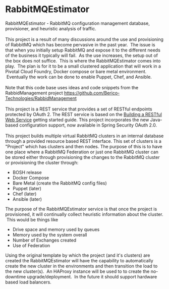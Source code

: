 # RabbitMQEstimator
RabbitMQEstimator - RabbitMQ configuration management database, provisioner, and heuristic analysis of traffic.<br />
<br />
This project is a result of many discussions around the use and provisioning of RabbitMQ which has become pervasive in the past year. &nbsp;The issue is that when you initially setup RabbitMQ and expose it to the different needs of the business it typically will fail. &nbsp;As the use increases, the setup out of the box does not suffice. &nbsp;This is where the RabbitMQEstimator comes into play. &nbsp;The plan is for it to be a small clustered application that will work in a Pivotal Cloud Foundry, Docker compose or bare metal environment. &nbsp;Eventually the work can be done to enable Puppet, Chef, and Ansible.<br />
<br />
Note that this code base uses ideas and code snippets from the RabbidManagement project&nbsp;<a href="https://www.blogger.com/null">https://github.com/Berico-Technologies/RabbidManagement</a><br />
<br />
This project is a REST service that provides a set of RESTful endpoints protected by OAuth 2. The REST service is based on the&nbsp;<a href="https://spring.io/guides/gs/rest-service/">Building a RESTful Web Service</a>&nbsp;getting started guide. This project incorporates the new Java-based configuration support, now available in Spring Security OAuth 2.0.<br />
<br />
This project builds multiple virtual RabbitMQ clusters in an internal database through a provided resource based REST interface. This set of clusters is a "Project" which has clusters and then nodes.  The purpose of this is to have one place where a RabbitMQ Federation or just one RabbitMQ cluster can be stored either through provisioning the changes to the RabbitMQ cluster or provisioning the cluster through:
<br />
<ul>
<li>BOSH release</li>
<li>Docker Compose</li>
<li>Bare Metal (create the RabbitMQ config files)</li>
<li>Puppet (later)</li>
<li>Chef (later)</li>
<li>Ansible (later)</li>
</ul>
<div>
The purpose of the RabbitMQEstimator service is that once the project is provisioned, it will continually collect heuristic information about the cluster. &nbsp;This would be things like&nbsp;</div>
<div>
<ul>
<li>Drive space and memory used by queues</li>
<li>Memory used by the system overall</li>
<li>Number of Exchanges created</li>
<li>Use of Federation</li>
</ul>
<div>
Using the original template by which the project (and it's clusters) are created the RabbitMQEstimator will have the capability to automatically create the new cluster in the environments and then transition the load to the new cluster(s). &nbsp;An HAProxy instance will be used to to create the no-downtime upgrade/deployment. &nbsp;In the future it should support hardware based load balancers.</div>
</div>
<div>
<br /></div>
